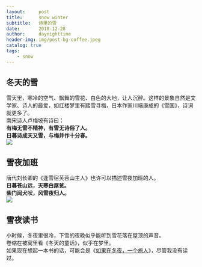 ```yaml
---
layout:     post
title:      snow winter
subtitle:   诗里的雪
date:       2018-12-28
author:     daynighttime
header-img: img/post-bg-coffee.jpeg
catalog: true
tags:
    - snow
---
```


## 冬天的雪
雪天里，寒冷的空气、飘舞的雪花、白色的大地，让人沉醉。这样的景象自然是文学家、诗人的最爱，如红楼梦里有踏雪寻梅，日本作家川端康成的《雪国》，诗词就更多了。  
南宋诗人卢梅坡有诗曰：  
<strong>有梅无雪不精神，有雪无诗俗了人。</strong>   
<strong>日暮诗成天又雪，与梅并作十分春。</strong>   
![](https://abc.2008php.com/2014_Website_appreciate/2014-02-20/20140220210204.jpg)  

## 雪夜加班
唐代刘长卿的《逢雪宿芙蓉山主人》也许可以描述雪夜加班的人。  
<strong>日暮苍山远，天寒白屋贫。</strong>   
<strong>柴门闻犬吠，风雪夜归人。</strong>     
![](http://thyrsi.com/t6/644/1545997717x2728278632.jpg) 
 
## 雪夜读书 
小时候，冬夜里很冷，下雪的夜晚似乎能听到雪花落在屋顶的声音。  
卷缩在被窝里看《冬天的童话》，似乎在梦里。  
如果现在想起一本书的话，可能会是《[如果在冬夜，一个旅人](https://book.douban.com/subject/2136484/)》，尽管我没有读过。     

